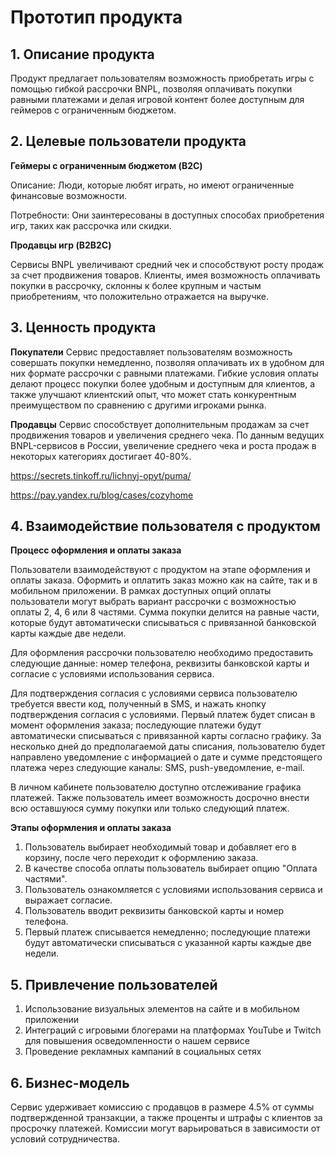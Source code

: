 
# Прототип продукта


## 1. Описание продукта

Продукт предлагает пользователям возможность приобретать игры с помощью гибкой рассрочки BNPL, позволяя оплачивать покупки равными платежами и делая игровой контент более доступным для геймеров с ограниченным бюджетом.


## 2. Целевые пользователи продукта

**Геймеры с ограниченным бюджетом (B2C)**

Описание: Люди, которые любят играть, но имеют ограниченные финансовые возможности. 

Потребности: Они заинтересованы в доступных способах приобретения игр, таких как рассрочка или скидки.

**Продавцы игр (B2B2C)**

Сервисы BNPL увеличивают средний чек и способствуют росту продаж за счет продвижения товаров. Клиенты, имея возможность оплачивать покупки в рассрочку, склонны к более крупным и частым приобретениям, что положительно отражается на выручке.

## 3. Ценность продукта

**Покупатели**
Сервис предоставляет пользователям возможность совершать покупки немедленно, позволяя оплачивать их в удобном для них формате рассрочки с равными платежами. Гибкие условия оплаты делают процесс покупки более удобным и доступным для клиентов, а также улучшают клиентский опыт, что может стать конкурентным преимуществом по сравнению с другими игроками рынка.

**Продавцы**
Сервис способствует дополнительным продажам за счет продвижения товаров и увеличения среднего чека. По данным ведущих BNPL-сервисов в России, увеличение среднего чека и роста продаж в некоторых категориях достигает 40-80%.

https://secrets.tinkoff.ru/lichnyj-opyt/puma/

https://pay.yandex.ru/blog/cases/cozyhome


## 4. Взаимодействие пользователя с продуктом

**Процесс оформления и оплаты заказа**

Пользователи взаимодействуют с продуктом на этапе оформления и оплаты заказа. Оформить и оплатить заказ можно как на сайте, так и в мобильном приложении. В рамках доступных опций оплаты пользователи могут выбрать вариант рассрочки с возможностью оплаты 2, 4, 6 или 8 частями. Сумма покупки делится на равные части, которые будут автоматически списываться с привязанной банковской карты каждые две недели.

Для оформления рассрочки пользователю необходимо предоставить следующие данные: номер телефона, реквизиты банковской карты и согласие с условиями использования сервиса.

Для подтверждения согласия с условиями сервиса пользователю требуется ввести код, полученный в SMS, и нажать кнопку подтверждения согласия с условиями. Первый платеж будет списан в момент оформления заказа; последующие платежи будут автоматически списываться с привязанной карты согласно графику. За несколько дней до предполагаемой даты списания, пользователю будет направлено уведомление с информацией о дате и сумме предстоящего платежа через следующие каналы: SMS, push-уведомление, e-mail.

В личном кабинете пользователю доступно отслеживание графика платежей. Также пользователь имеет возможность досрочно внести всю оставшуюся сумму покупки или только следующий платеж.

**Этапы оформления и оплаты заказа**

1. Пользователь выбирает необходимый товар и добавляет его в корзину, после чего переходит к оформлению заказа.
2. В качестве способа оплаты пользователь выбирает опцию "Оплата частями".
3. Пользователь ознакомляется с условиями использования сервиса и выражает согласие.
4. Пользователь вводит реквизиты банковской карты и номер телефона.
5. Первый платеж списывается немедленно; последующие платежи будут автоматически списываться с указанной карты каждые две недели.


## 5. Привлечение пользователей

1. Использование визуальных элементов на сайте и в мобильном приложении
2. Интеграций с игровыми блогерами на платформах YouTube и Twitch для повышения осведомленности о нашем сервисе
3. Проведение рекламных кампаний в социальных сетях

## 6. Бизнес-модель

Сервис удерживает комиссию с продавцов в размере 4.5% от суммы подтвержденной транзакции, а также проценты и штрафы с клиентов за просрочку платежей. Комиссии могут варьироваться в зависимости от условий сотрудничества.